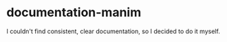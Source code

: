 # documentation-manim
I couldn't find consistent, clear documentation, so I decided to do it myself.
